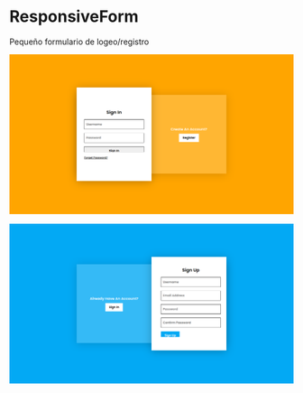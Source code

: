 # ResponsiveForm

Pequeño formulario de logeo/registro

![Previsualización del Sign In](/images/SignIn.png)

![Previsualización del Sign Up](/images/SignUp.png)
